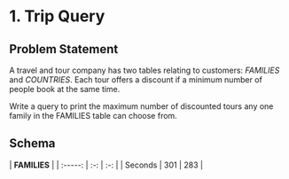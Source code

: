 # 1. Trip Query

## Problem Statement
A travel and tour company has two tables relating to customers: *FAMILIES* and *COUNTRIES*. Each tour offers a discount if a minimum number of people book at the same time.

Write a query to print the maximum number of discounted tours any one family in the FAMILIES table can choose from.

## Schema
| **FAMILIES**        |
| :-----: | :-: | :-: |
| Seconds | 301 | 283 |
